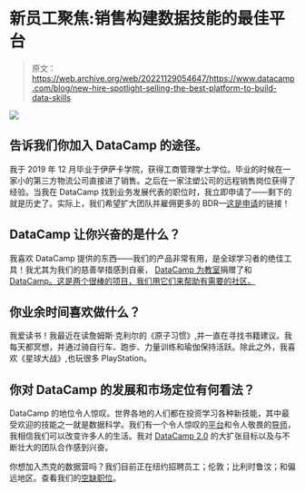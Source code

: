 # 新员工聚焦:销售构建数据技能的最佳平台

> 原文：<https://web.archive.org/web/20221129054647/https://www.datacamp.com/blog/new-hire-spotlight-selling-the-best-platform-to-build-data-skills>

[![](img/a72e46cc606a63337ffabfce159945c7.png)](https://web.archive.org/web/20220813084642/https://www.datacamp.com/jobs/)

## 告诉我们你加入 DataCamp 的途径。

我于 2019 年 12 月毕业于伊萨卡学院，获得工商管理学士学位。毕业的时候在一家小的第三方物流公司直接进了销售。之后在一家注塑公司的远程销售岗位获得了经验。当我在 DataCamp 找到业务发展代表的职位时，我立即申请了——剩下的就是历史了。实际上，我们希望扩大团队并雇佣更多的 BDR—[这是申请](https://web.archive.org/web/20220813084642/https://boards.greenhouse.io/datacamp/jobs/2423593)的链接！

## DataCamp 让你兴奋的是什么？

我喜欢 DataCamp 提供的东西——我们的产品非常有用，是全球学习者的绝佳工具！我尤其为我们的慈善举措感到自豪， [DataCamp 为教室](https://web.archive.org/web/20220813084642/https://www.datacamp.com/community/blog/datacamp-donates)捐赠了和 [DataCamp。这是两个很棒的项目，我们用它们来帮助有需要的社区。](https://web.archive.org/web/20220813084642/https://www.datacamp.com/groups/education)

## 你业余时间喜欢做什么？

我爱读书！我最近在读詹姆斯·克利尔的《原子习惯》,并一直在寻找书籍建议。我每天都冥想，并通过骑自行车、跑步、力量训练和瑜伽保持活跃。除此之外，我喜欢《星球大战》,也玩很多 PlayStation。

## 你对 DataCamp 的发展和市场定位有何看法？

DataCamp 的地位令人惊叹。世界各地的人们都在投资学习各种新技能，其中最受欢迎的技能之一就是数据科学。我们有一个令人惊叹的[平台](https://web.archive.org/web/20220813084642/https://www.datacamp.com/interactive-learning)和令人敬畏的[导师](https://web.archive.org/web/20220813084642/https://www.datacamp.com/instructors)，我相信我们可以改变许多人的生活。我对 [DataCamp 2.0](https://web.archive.org/web/20220813084642/https://www.datacamp.com/community/blog/datacamp-2-0) 的大扩张目标以及与不断壮大的团队合作感到兴奋。

你想加入杰克的数据营吗？我们目前正在纽约招聘员工；伦敦；比利时鲁汶；和偏远地区。查看我们的[空缺职位](https://web.archive.org/web/20220813084642/https://www.datacamp.com/jobs/)。